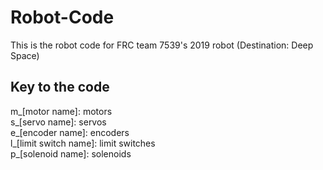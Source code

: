 # Robot-Code

This is the robot code for FRC team 7539's 2019 robot (Destination: Deep Space)

## Key to the code
m_[motor name]: motors <br>
s_[servo name]: servos <br>
e_[encoder name]: encoders <br>
l_[limit switch name]: limit switches <br>
p_[solenoid name]: solenoids <br>
